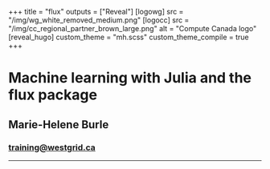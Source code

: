 +++
title = "flux"
outputs = ["Reveal"]
[logowg]
src = "/img/wg_white_removed_medium.png"
[logocc]
src = "/img/cc_regional_partner_brown_large.png"
alt = "Compute Canada logo"
[reveal_hugo]
custom_theme = "mh.scss"
custom_theme_compile = true
+++

# Machine learning with Julia and the flux package

## Marie-Helene Burle

### training@westgrid.ca

---

